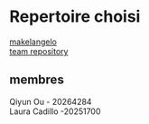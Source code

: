 # Repertoire choisi
[makelangelo](https://github.com/umontreal-diro/IFT3913/blob/main/cas-etude.md#makelangelo)   <br> 
[team repository](https://github.com/lauracadillo/Makelangelo-software)  <br>


## membres
Qiyun Ou - 20264284 <br>
Laura Cadillo -20251700  <br>
